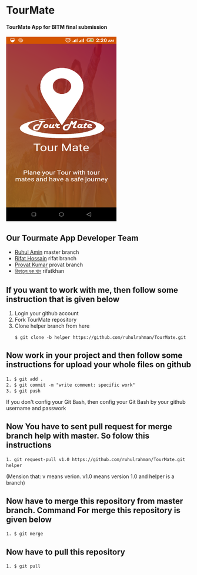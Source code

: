 # TourMate
#### TourMate App for BITM final submission

<img src="logo.png" width="300" height="500">

## Our Tourmate App Developer Team
 - [Ruhul Amin](https://www.facebook.com/Ruhul14.02) master branch
 - [Rifat Hossain](https://www.facebook.com/rifat.hossain.007) rifat branch
 - [Provat Kumar](https://www.facebook.com/provat.kumar.754) provat branch
 - [রিফাতুল হক খান](https://www.facebook.com/rifatulhaquekhan) rifatkhan
 
## If you want to work with me, then follow some instruction that is given below
1. Login your github account
2. Fork TourMate repository
3. Clone helper branch from here
	```
	$ git clone -b helper https://github.com/ruhulrahman/TourMate.git
	```
	
## Now work in your project and then follow some instructions for upload your whole files on github
	1. $ git add .
	2. $ git commit -m "write comment: specific work"
	3. $ git push
If you don't config your Git Bash, then config your Git Bash by your github username and passwork
	
## Now You have to sent pull request for merge branch help with master. So folow this instructions
	1. git request-pull v1.0 https://github.com/ruhulrahman/TourMate.git helper
(Mension that: v means verion. v1.0 means version 1.0 and helper is a branch)
## Now have to merge this repository from master branch. Command For merge this repository is given below
	1. $ git merge
## Now have to pull this repository
	1. $ git pull
